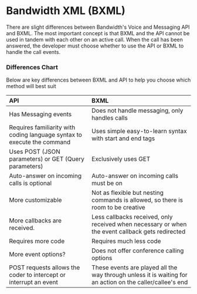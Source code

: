 # Bandwidth XML (BXML)

There are slight differences between Bandwidth's Voice and Messaging API and BXML.  The most important concept is that BXML and the API cannot be used in tandem with each other on an active call.  When the call has been answered, the developer must choose whether to use the API or BXML to handle the call events.


### Differences Chart
Below are key differences between BXML and API to help you choose which method will best suit

| API                                    | BXML                                                                                                                                                                        |
|:--------------------------------------------|:------------------------------------------------------------------------------------------------------------------------------------------------------------------------------------|
| Has Messaging events                        | Does not handle messaging, only handles calls|
| Requires familiarity with coding language syntax to execute the command | Uses simple easy-to-learn syntax with start and end tags                                                                                                 |
| Uses POST (JSON parameters) or GET (Query parameters) | Exclusively uses GET                                          |
| Auto-answer on incoming calls is optional   | Auto-answer on incoming calls must be on                                    |
| More customizable                           | Not as flexible but nesting commands is allowed, so there is room to be creative |
| More callbacks are received.                | Less callbacks received, only received when necessary or when the event callback gets redirected |
| Requires more code                          | Requires much less code                                                     |
| More event options?                         | Does not offer conference calling options                                    |
| POST requests allows the coder to intercept or interrupt an event | These events are played all the way through unless it is waiting for an action on the caller/callee's end               |
